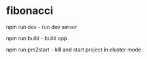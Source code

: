 # fibonacci
npm run dev - run dev server

npm run build - build app

npm run pm2start - kill and start project in cluster mode

